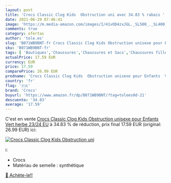 ```yaml
---
layout: post
title: 'Crocs Classic Clog Kids  Obstruction uni avec 34.83 % rabais '
date: 2021-06-29 07:46:41
image: 'https://m.media-amazon.com/images/I/41vOD4zxJGL._SL500_._SL400_.jpg'
comments: true
category: ofertas
author: 'tole.es'
slug: 'B071WB9BNT-fr Crocs Classic Clog Kids Obstruction unisexe pour Enfants...'
sku: 'B071WB9BNT-fr'
tags: [ 'Boutiques','Chaussures','Chaussures et Sacs','Chaussures fille','Custom Stores','Mules et sabots fille','crocs', ]
actualPrice: 17.59 EUR
currency: EUR
price: 17.59
comparePrice: 26.99 EUR
prodname: 'Crocs Classic Clog Kids  Obstruction unisexe pour Enfants  Vert herbe  23/24 EU'
country: 'fr'
flag: '🇫🇷'
brand: 'Crocs'
buyurl: 'https://www.amazon.fr/dp/B071WB9BNT/?tag=tolees0d-21'
descuento: '34.83'
average: '17.59'
---
```


C'est en vente [Crocs Classic Clog Kids  Obstruction unisexe pour Enfants  Vert herbe  23/24 EU](https://www.amazon.fr/dp/B071WB9BNT/?tag=tolees0d-21)  à  34.83 % de réduction, prix final  17.59 EUR (original: 26.99 EUR) ici:

[![Crocs Classic Clog Kids  Obstruction uni](https://m.media-amazon.com/images/I/41vOD4zxJGL._SL500_._SL400_.jpg)](https://www.amazon.fr/dp/B071WB9BNT/?tag=tolees0d-21)

ℹ️:

- Crocs
- Matériau de semelle : synthétique

[🛒 Achète-le!!](https://www.amazon.fr/dp/B071WB9BNT/?tag=tolees0d-21)
